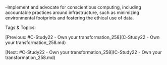  –Implement and advocate for conscientious 
computing, including accountable practices 
around infrastructure, such as minimizing 
environmental footprints and fostering the 
ethical use of data.

   Tags & Topics:
   

[Previous: #C-Study22 - Own your transformation_258](C-Study22 - Own your transformation_258.md)

[Next: #C-Study22 - Own your transformation_258](C-Study22 - Own your transformation_258.md)